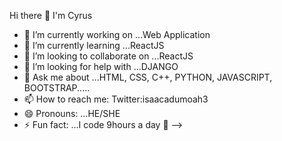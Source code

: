  Hi there 👋 I'm Cyrus


- 🔭 I’m currently working on ...Web Application
- 🌱 I’m currently learning ...ReactJS
- 👯 I’m looking to collaborate on ...ReactJS
- 🤔 I’m looking for help with ...DJANGO
- 💬 Ask me about ...HTML, CSS, C++, PYTHON, JAVASCRIPT, BOOTSTRAP.....
- 📫 How to reach me: Twitter:isaacadumoah3
- 😄 Pronouns: ...HE/SHE
- ⚡ Fun fact: ...I code 9hours a day 👀
-->
